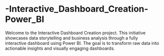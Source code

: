 # -Interactive_Dashboard_Creation-Power_BI
Welcome to the Interactive Dashboard Creation project. This initiative showcases data storytelling and business analysis through a fully interactive dashboard using Power BI. The goal is to transform raw data into actionable insights and visually engaging dashboards.
